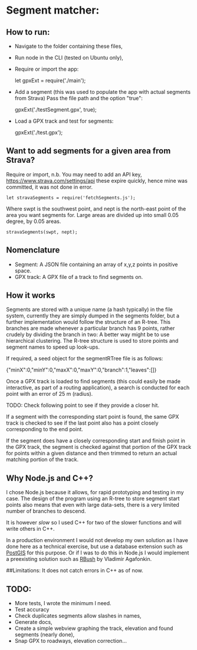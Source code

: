 # Segment matcher:

## How to run:

* Navigate to the folder containing these files,
* Run node in the CLI (tested on Ubuntu only),
* Require or import the app:

  let gpxExt = require('./main');

* Add a segment (this was used to populate the app with actual segments from Strava) Pass the file path and the option "true":

  gpxExt('./testSegment.gpx', true);

* Load a GPX track and test for segments:

  gpxExt('./test.gpx');

## Want to add segments for a given area from Strava?

Require or import, n.b. You may need to add an API key,
https://www.strava.com/settings/api these expire quickly, hence mine was committed, it was not done in error.

    let stravaSegments = require('fetchSegments.js');

Where swpt is the southwest point, and nept is the north-east point of the area you want segments for. Large areas are divided up into small 0.05 degree, by 0.05 areas.

    stravaSegments(swpt, nept);

## Nomenclature
* Segment: A JSON file containing an array of x,y,z points in positive space.
* GPX track: A GPX file of a track to find segments on.

## How it works
Segments are stored with a unique name (a hash typically) in the file system,
currently they are simply dumped in the segments folder, but a further implementation
would follow the structure of an R-tree. This branches are made whenever a particular
branch has 9 points, rather crudely by dividing the branch in two: A better way
might be to use hierarchical clustering. The R-tree structure is used to store
points and segment names to speed up look-ups.

If required, a seed object for the segmentRTree file is as follows:

  {"minX":0,"minY":0,"maxX":0,"maxY":0,"branch":1,"leaves":[]}

Once a GPX track is loaded to find segments (this could easily be made interactive,
as part of a routing application), a search is conducted for each point with an
error of 25 m (radius).

TODO: Check following point to see if they provide a closer hit.

If a segment with the corresponding start point is found, the same GPX track is checked
to see if the last point also has a point closely corresponding to the end point.

If the segment does have a closely corresponding start and finish point in the
GPX track, the segment is checked against that portion of the GPX track for points
within a given distance and then trimmed to return an actual matching portion of
the track.  

## Why Node.js and C++?
I chose Node.js because it allows, for rapid prototyping and testing in my case.
The design of the program using an R-tree to store segment start points also means that
 even with large data-sets, there is a very limited number of branches to descend.

It is however *slow* so I used C++ for two of the slower functions and will write
others in C++.

In a production environment I would not develop my own solution as I have done
here as a technical exercise, but use a database extension such as [PostGIS](https://postgis.net/)
for this purpose. Or if I was to do this in Node.js I would implement a preexisting
 solution such as [RBush](https://github.com/mourner/rbush) by Vladimir Agafonkin.

##Limitations:
It does not catch errors in C++ as of now.

## TODO:
* More tests, I wrote the minimum I need.
* Test accuracy
* Check duplicates segments allow slashes in names,
* Generate docs,
* Create a simple webview graphing the track, elevation and found segments (nearly done),
* Snap GPX to roadways, elevation correction...
